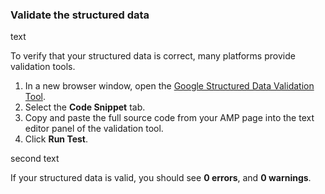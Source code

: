 ### Validate the structured data

text

To verify that your structured data is correct, many platforms provide validation tools.

1.  In a new browser window, open the [Google Structured Data Validation Tool](https://developers.google.com/structured-data/testing-tool/).
2.  Select the **Code Snippet** tab.
3.  Copy and paste the full source code from your AMP page into the text editor panel of the validation tool.
3.  Click **Run Test**.

second text

If your structured data is valid, you should see **0 errors**, and **0 warnings**.
